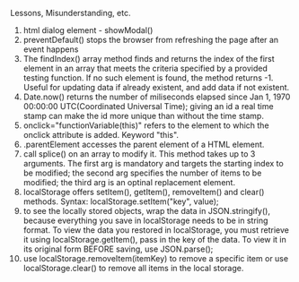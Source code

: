 Lessons, Misunderstanding, etc.
1. html dialog element - showModal()
2. preventDefault() stops the browser from refreshing the page after an event happens
3. The findIndex() array method finds and returns the index of the first element in an array that meets the criteria specified by a provided testing function. If no such element is found, the method returns -1. Useful for updating data if already existent, and add data if not existent.
4. Date.now() returns the number of miliseconds elapsed since Jan 1, 1970 00:00:00 UTC(Coordinated Universal Time); giving an id a real time stamp can make the id more unique than without the time stamp. 
5. onclick="functionVariable(this)" refers to the element to which the onclick attribute is added. Keyword "this".
6. .parentElement accesses the parent element of a HTML element.
7. call splice() on an array to modify it. This method takes up to 3 arguments. The first arg is mandatory and targets the starting index to be modified; the second arg specifies the number of items to be modified; the third arg is an optinal replacement element.
8. localStorage offers setItem(), getItem(), removeItem() and clear() methods. Syntax: localStorage.setItem("key", value); 
9. to see the locally stored objects, wrap the data in JSON.stringify(), because everything you save in localStorage needs to be in string format. To view the data you restored in localStorage, you must retrieve it using localStorage.getItem(), pass in the key of the data. To view it in its original form BEFORE saving, use JSON.parse(); 
10. use localStorage.removeItem(itemKey) to remove a specific item or use localStorage.clear() to remove all items in the local storage.